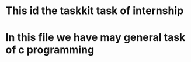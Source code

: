 # This id the taskkit task of internship<br/>
# In this file we have may general task of c programming